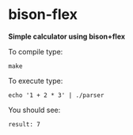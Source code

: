 bison-flex
==========

**Simple calculator using bison+flex**

To compile type:

`make`

To execute type:

`echo '1 + 2 * 3' | ./parser`

You should see:

`result: 7`

